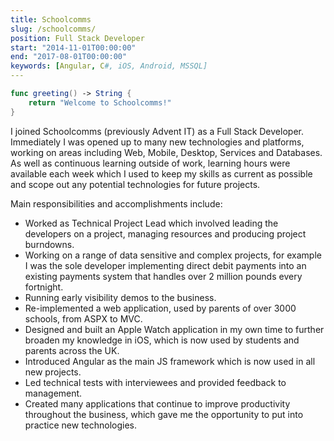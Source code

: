 ```yaml
---
title: Schoolcomms
slug: /schoolcomms/
position: Full Stack Developer
start: "2014-11-01T00:00:00"
end: "2017-08-01T00:00:00"
keywords: [Angular, C#, iOS, Android, MSSQL]
---
```


```swift
func greeting() -> String {
    return "Welcome to Schoolcomms!"
}
```
I joined Schoolcomms (previously Advent IT) as a Full Stack Developer. Immediately I was opened up to many new technologies and platforms, working on areas including Web, Mobile, Desktop, Services and Databases. As well as continuous learning outside of work, learning hours were available each week which I used to keep my skills as current as possible and scope out any potential technologies for future projects.

Main responsibilities and accomplishments include:

* Worked as Technical Project Lead which involved leading the developers on a project, managing resources and producing project burndowns.
* Working on a range of data sensitive and complex projects, for example I was the sole developer implementing direct debit payments into an existing payments system that handles over 2 million pounds every fortnight.
* Running early visibility demos to the business.
* Re-implemented a web application, used by parents of over 3000 schools, from ASPX to MVC.
* Designed and built an Apple Watch application in my own time to further broaden my knowledge in iOS, which is now used by students and parents across the UK.
* Introduced Angular as the main JS framework which is now used in all new projects.
* Led technical tests with interviewees and provided feedback to management.
* Created many applications that continue to improve productivity throughout the business, which gave me the opportunity to put into practice new technologies.
